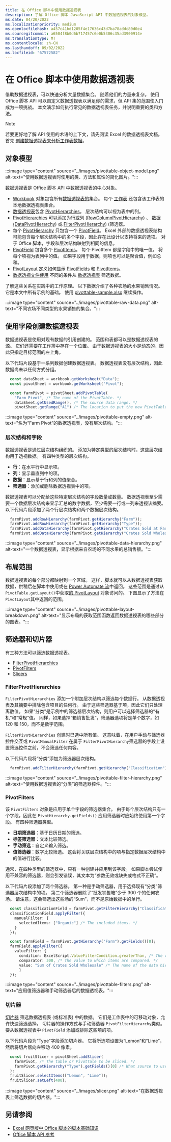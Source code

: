 ```yaml
---
title: 在 Office 脚本中使用数据透视表
description: 了解 Office 脚本 JavaScript API 中数据透视表的对象模型。
ms.date: 04/20/2022
ms.localizationpriority: medium
ms.openlocfilehash: a457c41bd1205f4e17636c43d7ba78addc80d0e4
ms.sourcegitcommit: a6504f8b0d6b717457c6e0b5306c35ad3900914e
ms.translationtype: MT
ms.contentlocale: zh-CN
ms.lasthandoff: 09/02/2022
ms.locfileid: "67572582"
---
```

# <a name="work-with-pivottables-in-office-scripts"></a>在 Office 脚本中使用数据透视表

借助数据透视表，可以快速分析大量数据集合。 随着他们的力量来复杂。 使用 Office 脚本 API 可以自定义数据透视表以满足你的需求，但 API 集的范围使入门成为一项挑战。 本文演示如何执行常见的数据透视表任务，并说明重要的类和方法。

> [!NOTE]
> 若要更好地了解 API 使用的术语的上下文，请先阅读 Excel 的数据透视表文档。 首先 [创建数据透视表来分析工作表数据](https://support.microsoft.com/office/a9a84538-bfe9-40a9-a8e9-f99134456576)。

## <a name="object-model"></a>对象模型

:::image type="content" source="../images/pivottable-object-model.png" alt-text="使用数据透视表时使用的类、方法和属性的简化图片。":::

[数据透视表](/javascript/api/office-scripts/excelscript/excelscript.pivottable)是 Office 脚本 API 中数据透视表的中心对象。

- [Workbook](/javascript/api/office-scripts/excelscript/excelscript.workbook) 对象包含所有[数据透视表的](/javascript/api/office-scripts/excelscript/excelscript.pivottable)集合。 每个 [工作表](/javascript/api/office-scripts/excelscript/excelscript.worksheet) 还包含该工作表的本地数据透视表集合。
- [数据透视表](/javascript/api/office-scripts/excelscript/excelscript.pivottable)包含 [PivotHierarchies](/javascript/api/office-scripts/excelscript/excelscript.pivothierarchy)。 层次结构可以视为表中的列。
- [PivotHierarchies](/javascript/api/office-scripts/excelscript/excelscript.pivothierarchy) 可以添加为行或列 ([RowColumnPivotHierarchy](/javascript/api/office-scripts/excelscript/excelscript.rowcolumnpivothierarchy)) 、 [数据 (DataPivotHierarchy](/javascript/api/office-scripts/excelscript/excelscript.datapivothierarchy)) 或 [FilterPivotHierarchy](/javascript/api/office-scripts/excelscript/excelscript.filterpivothierarchy))  (筛选器。
- 每个 [PivotHierarchy](/javascript/api/office-scripts/excelscript/excelscript.pivothierarchy) 只包含一个 [PivotField](/javascript/api/office-scripts/excelscript/excelscript.pivotfield)。 Excel 外部的数据透视表结构可能包含每个层次结构中的多个字段，因此存在此设计以支持将来的选项。 对于 Office 脚本，字段和层次结构映射到相同的信息。
- [PivotField](/javascript/api/office-scripts/excelscript/excelscript.pivotfield) 包含多个 [PivotItems](/javascript/api/office-scripts/excelscript/excelscript.pivotitem)。 每个 PivotItem 都是字段中的唯一值。 将每个项视为表列中的值。 如果字段用于数据，则项也可以是聚合值，例如总和。
- [PivotLayout](/javascript/api/office-scripts/excelscript/excelscript.pivotlayout) 定义如何显示 [PivotFields](/javascript/api/office-scripts/excelscript/excelscript.pivotfield) 和 [PivotItems](/javascript/api/office-scripts/excelscript/excelscript.pivotitem)。
- [数据透视文件使用](/javascript/api/office-scripts/excelscript/excelscript.pivotfilters) 不同的条件从 [数据透视表](/javascript/api/office-scripts/excelscript/excelscript.pivottable) 筛选数据。

了解这些关系在实践中的工作原理。 以下数据介绍了各种农场的水果销售情况。 它是本文中所有示例的基础。 使用 [pivottable-sample.xlsx](pivottable-sample.xlsx) 继续操作。

:::image type="content" source="../images/pivottable-raw-data.png" alt-text="不同农场不同类型的水果销售的集合。":::

## <a name="create-a-pivottable-with-fields"></a>使用字段创建数据透视表

数据透视表是使用对现有数据的引用创建的。 范围和表都可以是数据透视表的源。 它们还需要在工作簿中存在一个位置。 由于数据透视表的大小是动态的，因此只指定目标范围的左上角。

以下代码片段基于一系列数据创建数据透视表。 数据透视表没有层次结构，因此数据尚未以任何方式分组。

```typescript
  const dataSheet = workbook.getWorksheet("Data");
  const pivotSheet = workbook.getWorksheet("Pivot");

  const farmPivot = pivotSheet.addPivotTable(
    "Farm Pivot", /* The name of the PivotTable. */
    dataSheet.getUsedRange(), /* The source data range. */
    pivotSheet.getRange("A1") /* The location to put the new PivotTable. */);
```

:::image type="content" source="../images/pivottable-empty.png" alt-text="名为“Farm Pivot”的数据透视表，没有层次结构。":::

### <a name="hierarchies-and-fields"></a>层次结构和字段

数据透视表是通过层次结构组织的。 添加为特定类型的层次结构时，这些层次结构用于透视数据。 有四种类型的层次结构。

- **行**：在水平行中显示项。
- **列**：显示垂直列中的项。
- **数据**：显示基于行和列的值聚合。
- **筛选器**：添加或删除数据透视表中的项。

数据透视表可以分配给这些特定层次结构的字段数量或数量。 数据透视表至少需要一个数据层次结构来显示汇总的数字数据，至少需要一行或一列来透视该摘要。 以下代码片段添加了两个行层次结构和两个数据层次结构。

```typescript
  farmPivot.addRowHierarchy(farmPivot.getHierarchy("Farm"));
  farmPivot.addRowHierarchy(farmPivot.getHierarchy("Type"));
  farmPivot.addDataHierarchy(farmPivot.getHierarchy("Crates Sold at Farm"));
  farmPivot.addDataHierarchy(farmPivot.getHierarchy("Crates Sold Wholesale"));
```

:::image type="content" source="../images/pivottable-data-hierarchy.png" alt-text="一个数据透视表，显示根据来自农场的不同水果的总销售额。":::

## <a name="layout-ranges"></a>布局范围

数据透视表的每个部分都映射到一个区域。 这样，脚本就可以从数据透视表获取数据，供稍后在脚本中使用或在 [Power Automate 流](power-automate-integration.md)中返回。 这些范围是通过从`PivotTable.getLayout()`中获取[的 PivotLayout](/javascript/api/office-scripts/excelscript/excelscript.pivotlayout) 对象访问的。 下图显示了方法在 `PivotLayout`其中返回的范围。

:::image type="content" source="../images/pivottable-layout-breakdown.png" alt-text="显示布局的获取范围函数返回数据透视表的哪些部分的图表。":::

## <a name="filters-and-slicers"></a>筛选器和切片器

有三种方法可以筛选数据透视表。

- [FilterPivotHierarchies](/javascript/api/office-scripts/excelscript/excelscript.filterpivothierarchy)
- [PivotFilters](/javascript/api/office-scripts/excelscript/excelscript.pivotfilters)
- [Slicers](/javascript/api/office-scripts/excelscript/excelscript.slicer)

### <a name="filterpivothierarchies"></a>FilterPivotHierarchies

`FilterPivotHierarchies` 添加一个附加层次结构以筛选每个数据行。 从数据透视表及其摘要中排除包含项目的任何行。 由于这些筛选器基于项，因此它们只处理离散值。 如果“分类”是示例中的筛选器层次结构，则用户可以选择筛选器的“有机”和“常规”值。 同样，如果选择“箱销售批发”，筛选器选项将是单个数字，如 120 和 150，而不是数字范围。

`FilterPivotHierarchies` 创建时已选中所有值。 这意味着，在用户手动与筛选器控件交互或 `PivotManualFilter` 在属于 `FilterPivotHierarchy`筛选器的字段上设置筛选控件之前，不会筛选任何内容。

以下代码片段将“分类”添加为筛选器层次结构。

```typescript
  farmPivot.addFilterHierarchy(farmPivot.getHierarchy("Classification"));
```

:::image type="content" source="../images/pivottable-filter-hierarchy.png" alt-text="使用数据透视表的“分类”的筛选器控件。":::

### <a name="pivotfilters"></a>PivotFilters

该 `PivotFilters` 对象是应用于单个字段的筛选器集合。 由于每个层次结构只有一个字段，因此在 `PivotHierarchy.getFields()` 应用筛选器时应始终使用第一个字段。 有四种筛选器类型。

- **日期筛选器**：基于日历日期的筛选。
- **标签筛选器**：文本比较筛选。
- **手动筛选**：自定义输入筛选。
- **值筛选器**：数字比较筛选。 这会将关联层次结构中的项与指定数据层次结构中的值进行比较。

通常，在四种类型的筛选器中，只有一种创建并应用到该字段。 如果脚本尝试使用不兼容的筛选器，则会引发错误，其文本为“参数无效或缺失或格式不正确”。

以下代码片段添加了两个筛选器。 第一种是手动筛选器，用于选择现有“分类”筛选器层次结构中的项。 第二个筛选器删除了“批发销售箱”少于 300 个的任何农场。 请注意，这会筛选出这些场的“Sum”，而不是原始数据中的单行。

```typescript
  const classificationField = farmPivot.getFilterHierarchy("Classification").getFields()[0];
  classificationField.applyFilter({
    manualFilter: { 
      selectedItems: ["Organic"] /* The included items. */
    }
  });

  const farmField = farmPivot.getHierarchy("Farm").getFields()[0];
  farmField.applyFilter({
    valueFilter: {
      condition: ExcelScript.ValueFilterCondition.greaterThan, /* The relationship of the value to the comparator. */
      comparator: 300, /* The value to which items are compared. */
      value: "Sum of Crates Sold Wholesale" /* The name of the data hierarchy. Note the "Sum of" prefix. */
      }
  });
```

:::image type="content" source="../images/pivottable-filters.png" alt-text="应用值筛选器和手动筛选器后的数据透视表。":::

### <a name="slicers"></a>切片器

[切片器](https://support.microsoft.com/office/249f966b-a9d5-4b0f-b31a-12651785d29d) 筛选数据透视表 (或标准表) 中的数据。 它们是工作表中的可移动对象，允许快速筛选选择。 切片器的操作方式与手动筛选器 `PivotFilterHierarchy`类似。 要从数据透视表中 `PivotField` 添加或排除这些项的项。

以下代码片段为“Type”字段添加切片器。 它将所选项设置为“Lemon”和“Lime”，然后将切片器向左移动 400 像素。

```typescript
  const fruitSlicer = pivotSheet.addSlicer(
    farmPivot, /* The table or PivotTale to be sliced. */
    farmPivot.getHierarchy("Type").getFields()[0] /* What source to use as the slicer options. */
  );
  fruitSlicer.selectItems(["Lemon", "Lime"]);
  fruitSlicer.setLeft(400);
```

:::image type="content" source="../images/slicer.png" alt-text="在数据透视表上筛选数据的切片器。":::

## <a name="see-also"></a>另请参阅

- [Excel 网页版中 Office 脚本的脚本基础知识](scripting-fundamentals.md)
- [Office 脚本 API 参考](/javascript/api/office-scripts/overview)

